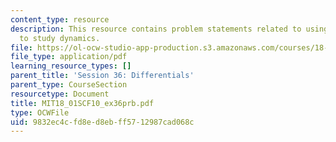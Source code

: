```yaml
---
content_type: resource
description: This resource contains problem statements related to using differentials
  to study dynamics.
file: https://ol-ocw-studio-app-production.s3.amazonaws.com/courses/18-01sc-single-variable-calculus-fall-2010/9832ec4cfd8ed8ebff5712987cad068c_MIT18_01SCF10_ex36prb.pdf
file_type: application/pdf
learning_resource_types: []
parent_title: 'Session 36: Differentials'
parent_type: CourseSection
resourcetype: Document
title: MIT18_01SCF10_ex36prb.pdf
type: OCWFile
uid: 9832ec4c-fd8e-d8eb-ff57-12987cad068c
---
```

